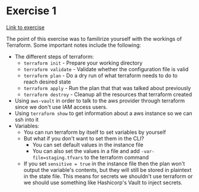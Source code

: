 # Exercise 1

[Link to exercise](https://devops-bootcamp.liatr.io/#/6-automation-and-orchestration/6.3-terraform?id=exercise-1-getting-started)

The point of this exercise was to familirize yourself with the workings of Terraform. Some important notes include the following:

- The different steps of terraform:
	- `terraform init` - Prepare your working directory
	- `terraform validate` - Validate whether the configuration file is valid
	- `terraform plan` - Do a dry run of what terraform needs to do to reach desired state
	- `terraform apply` - Run the plan that that was talked about previously
	- `terraform destroy` - Cleanup all the resources that terraform created
- Using `aws-vault` in order to talk to the aws provider through terraform since we don't use IAM access users.
- Using `terraform show` to get information about a aws instance so we can ssh into it
- Variables:
   - You can run terraform by itself to set variables by yourself
   - But what if you don't want to set them in the CLI?
	   - You can set default values in the instance file
	   - You can also set the values in a file and add `-var-file=staging.tfvars` to the terraform command
   - If you set `sensitive = true` in the instance file then the plan won't output the variable's contents, 
     but they will still be stored in plaintext in the state file. This means for secrets we shouldn't use
     terraform or we should use something like Hashicorp's Vault to inject secrets.